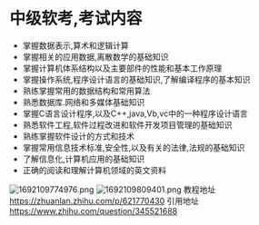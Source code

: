 # 中级软考,考试内容
- 掌握数据表示,算术和逻辑计算
- 掌握相关的应用数据,离散数学的基础知识
- 掌握计算机体系结构以及主要部件的性能和基本工作原理
- 掌握操作系统,程序设计语言的基础知识,了解编译程序的基本知识
- 熟练掌握常用的数据结构和常用算法
- 熟悉数据库.网络和多媒体基础知识
- 掌握C语言设计程序,以及C++,java,Vb,vc中的一种程序设计语言
- 熟悉软件工程,软件过程改进和软件开发项目管理的基础知识
- 熟练掌握软件设计的方式和技术
- 掌握常用信息技术标准,安全性,以及有关的法律,法规的基础知识
- 了解信息化,计算机应用的基础知识
- 正确的阅读和理解计算机领域的英文资料

![1692109774976.png](https://img1.imgtp.com/2023/08/15/2ePoOHUh.png)
![1692109809401.png](https://img1.imgtp.com/2023/08/15/sFG8L1Pt.png)
教程地址
https://zhuanlan.zhihu.com/p/621770430
引用地址
https://www.zhihu.com/question/345521688